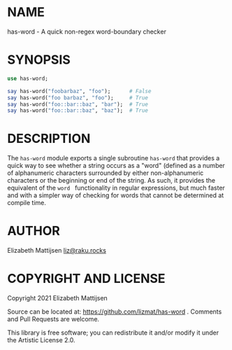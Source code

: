 NAME
====

has-word - A quick non-regex word-boundary checker

SYNOPSIS
========

```raku
use has-word;

say has-word("foobarbaz", "foo");      # False
say has-word("foo barbaz", "foo");     # True
say has-word("foo::bar::baz", "bar");  # True
say has-word("foo::bar::baz", "baz");  # True
```

DESCRIPTION
===========

The `has-word` module exports a single subroutine `has-word` that provides a quick way to see whether a string occurs as a "word" (defined as a number of alphanumeric characters surrounded by either non-alphanumeric characters or the beginning or end of the string. As such, it provides the equivalent of the `word ` functionality in regular expressions, but much faster and with a simpler way of checking for words that cannot be determined at compile time.

AUTHOR
======

Elizabeth Mattijsen <liz@raku.rocks>

COPYRIGHT AND LICENSE
=====================

Copyright 2021 Elizabeth Mattijsen

Source can be located at: https://github.com/lizmat/has-word . Comments and Pull Requests are welcome.

This library is free software; you can redistribute it and/or modify it under the Artistic License 2.0.

